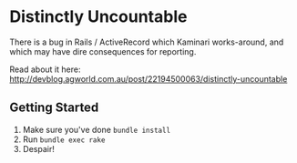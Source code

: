 Distinctly Uncountable
======================

There is a bug in Rails / ActiveRecord which Kaminari works-around, and which
may have dire consequences for reporting.

Read about it here: http://devblog.agworld.com.au/post/22194500063/distinctly-uncountable

Getting Started
---------------

1. Make sure you've done `bundle install`
2. Run `bundle exec rake`
3. Despair!
